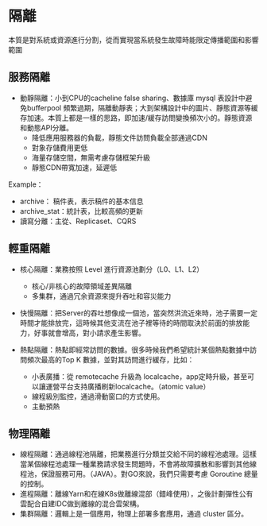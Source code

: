 # 隔離

本質是對系統或資源進行分割，從而實現當系統發生故障時能限定傳播範圍和影響範圍

## 服務隔離

- 動靜隔離：小到CPU的cacheline false sharing、數據庫 mysql 表設計中避免bufferpool 頻繁過期，隔離動靜表；大到架構設計中的圖片、靜態資源等緩存加速。本質上都是一樣的思路，即加速/緩存訪問變換頻次小的。靜態資源和動態API分離。
  - 降低應用服務器的負載，靜態文件訪問負載全部通過CDN
  - 對象存儲費用更低
  - 海量存儲空間，無需考慮存儲框架升級
  - 靜態CDN帶寬加速，延遲低

Example：

- archive： 稿件表，表示稿件的基本信息
- archive_stat：統計表，比較高頻的更新
- 讀寫分離：主從、Replicaset、CQRS

## 輕重隔離

- 核心隔離：業務按照 Level 進行資源池劃分（L0、L1、L2）
  - 核心/非核心的故障領域差異隔離
  - 多集群，通過冗余資源來提升吞吐和容災能力

- 快慢隔離：把Server的吞吐想像成一個池，當突然洪流近來時，池子需要一定時間才能排放完，這時候其他支流在池子裡等待的時間取決於前面的排放能力，好事就會增高，對小請求產生影響。

- 熱點隔離：熱點即經常訪問的數據。很多時候我們希望統計某個熱點數據中訪問頻次最高的Top K 數據，並對其訪問進行緩存，比如：
  - 小表廣播：從 remotecache 升級為 localcache，app定時升級，甚至可以讓運營平台支持廣播刷新localcache。（atomic value）
  - 線程級別監控，通過滑動窗口的方式使用。
  - 主動預熱

## 物理隔離

- 線程隔離：通過線程池隔離，把業務進行分類並交給不同的線程池處理。這樣當某個線程池處理一種業務請求發生問題時，不會將故障擴散和影響到其他線程池，保證服務可用。（JAVA）。對GO來說，我們只需要考慮 Goroutine 總量的控制。
- 進程隔離：離線Yarn和在線K8s做離線混部（錯峰使用），之後計劃彈性公有雲配合自建IDC做到離線的混合雲架構。
- 集群隔離：邏輯上是一個應用，物理上部署多套應用，通過 cluster 區分。
